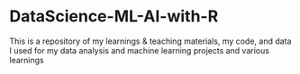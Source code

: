 # DataScience-ML-AI-with-R
This is a repository of my learnings & teaching materials, my code, and data I used for my data analysis and machine learning projects and various learnings
